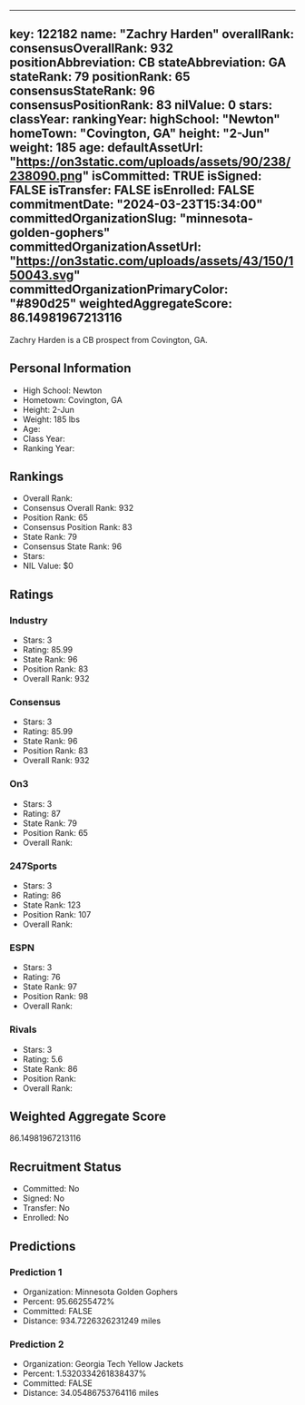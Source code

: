 ---
  key: 122182
  name: "Zachry Harden"
  overallRank: 
  consensusOverallRank: 932
  positionAbbreviation: CB
  stateAbbreviation: GA
  stateRank: 79
  positionRank: 65
  consensusStateRank: 96
  consensusPositionRank: 83
  nilValue: 0
  stars: 
  classYear: 
  rankingYear: 
  highSchool: "Newton"
  homeTown: "Covington, GA"
  height: "2-Jun"
  weight: 185
  age: 
  defaultAssetUrl: "https://on3static.com/uploads/assets/90/238/238090.png"
  isCommitted: TRUE
  isSigned: FALSE
  isTransfer: FALSE
  isEnrolled: FALSE
  commitmentDate: "2024-03-23T15:34:00"
  committedOrganizationSlug: "minnesota-golden-gophers"
  committedOrganizationAssetUrl: "https://on3static.com/uploads/assets/43/150/150043.svg"
  committedOrganizationPrimaryColor: "#890d25"
  weightedAggregateScore: 86.14981967213116
  ---
  
  Zachry Harden is a CB prospect from Covington, GA.
  
  ## Personal Information
  - High School: Newton
  - Hometown: Covington, GA
  - Height: 2-Jun
  - Weight: 185 lbs
  - Age: 
  - Class Year: 
  - Ranking Year: 
  
  ## Rankings
  - Overall Rank: 
  - Consensus Overall Rank: 932
  - Position Rank: 65
  - Consensus Position Rank: 83
  - State Rank: 79
  - Consensus State Rank: 96
  - Stars: 
  - NIL Value: $0
  
  ## Ratings
  
  ### Industry
  - Stars: 3
  - Rating: 85.99
  - State Rank: 96
  - Position Rank: 83
  - Overall Rank: 932
  
  ### Consensus
  - Stars: 3
  - Rating: 85.99
  - State Rank: 96
  - Position Rank: 83
  - Overall Rank: 932
  
  ### On3
  - Stars: 3
  - Rating: 87
  - State Rank: 79
  - Position Rank: 65
  - Overall Rank: 
  
  ### 247Sports
  - Stars: 3
  - Rating: 86
  - State Rank: 123
  - Position Rank: 107
  - Overall Rank: 
  
  ### ESPN
  - Stars: 3
  - Rating: 76
  - State Rank: 97
  - Position Rank: 98
  - Overall Rank: 
  
  ### Rivals
  - Stars: 3
  - Rating: 5.6
  - State Rank: 86
  - Position Rank: 
  - Overall Rank: 
  
  ## Weighted Aggregate Score
  86.14981967213116
  
  ## Recruitment Status
  - Committed: No
  - Signed: No
  - Transfer: No
  - Enrolled: No
  
  
  
  ## Predictions
  
  ### Prediction 1
  - Organization: Minnesota Golden Gophers
  - Percent: 95.66255472%
  - Committed: FALSE
  - Distance: 934.7226326231249 miles
  
  ### Prediction 2
  - Organization: Georgia Tech Yellow Jackets
  - Percent: 1.5320334261838437%
  - Committed: FALSE
  - Distance: 34.05486753764116 miles
  